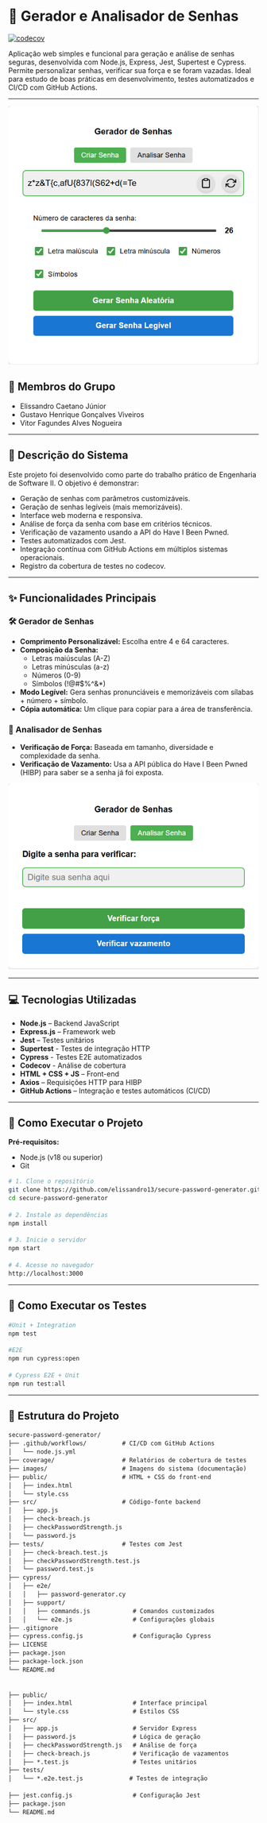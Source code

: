 
# 🔐 Gerador e Analisador de Senhas
[![codecov](https://codecov.io/gh/elissandro13/secure-password-generator/graph/badge.svg?token=PT0TN4Q45L)](https://codecov.io/gh/elissandro13/secure-password-generator)

Aplicação web simples e funcional para geração e análise de senhas seguras, desenvolvida com Node.js, Express, Jest, Supertest e Cypress. Permite personalizar senhas, verificar sua força e se foram vazadas. Ideal para estudo de boas práticas em desenvolvimento, testes automatizados e CI/CD com GitHub Actions.

---
![Tela de Geração de Senha](./images/GeradordeSenhas.png)

## 👥 Membros do Grupo
- Elissandro Caetano Júnior
- Gustavo Henrique Gonçalves Viveiros
- Vitor Fagundes Alves Nogueira

---

## 🧠 Descrição do Sistema
Este projeto foi desenvolvido como parte do trabalho prático de Engenharia de Software II. O objetivo é demonstrar:

- Geração de senhas com parâmetros customizáveis.
- Geração de senhas legíveis (mais memorizáveis).
- Interface web moderna e responsiva.
- Análise de força da senha com base em critérios técnicos.
- Verificação de vazamento usando a API do Have I Been Pwned.
- Testes automatizados com Jest.
- Integração contínua com GitHub Actions em múltiplos sistemas operacionais.
- Registro da cobertura de testes no codecov.

---

## ✨ Funcionalidades Principais

### 🛠 Gerador de Senhas
- **Comprimento Personalizável:** Escolha entre 4 e 64 caracteres.
- **Composição da Senha:**
  - Letras maiúsculas (A-Z)
  - Letras minúsculas (a-z)
  - Números (0-9)
  - Símbolos (!@#$%^&*)
- **Modo Legível:** Gera senhas pronunciáveis e memorizáveis com sílabas + número + símbolo.
- **Cópia automática:** Um clique para copiar para a área de transferência.

### 🔎 Analisador de Senhas
- **Verificação de Força:** Baseada em tamanho, diversidade e complexidade da senha.
- **Verificação de Vazamento:** Usa a API pública do Have I Been Pwned (HIBP) para saber se a senha já foi exposta.

![Tela de Análise de Senha](./images/AnalisarSenha.png)

---

## 💻 Tecnologias Utilizadas
- **Node.js** – Backend JavaScript
- **Express.js** – Framework web
- **Jest** – Testes unitários
- **Supertest** - Testes de integração HTTP
- **Cypress** - Testes E2E automatizados
- **Codecov** - Análise de cobertura
- **HTML + CSS + JS** – Front-end
- **Axios** – Requisições HTTP para HIBP
- **GitHub Actions** – Integração e testes automáticos (CI/CD)

---

## 🚀 Como Executar o Projeto

**Pré-requisitos:**
- Node.js (v18 ou superior)
- Git

```bash
# 1. Clone o repositório
git clone https://github.com/elissandro13/secure-password-generator.git
cd secure-password-generator

# 2. Instale as dependências
npm install

# 3. Inicie o servidor
npm start

# 4. Acesse no navegador
http://localhost:3000
```

---

## 🧪 Como Executar os Testes

```bash
#Unit + Integration
npm test

#E2E
npm run cypress:open

# Cypress E2E + Unit
npm run test:all
```

---

## 📂 Estrutura do Projeto
```txt
secure-password-generator/
├── .github/workflows/          # CI/CD com GitHub Actions
│   └── node.js.yml
├── coverage/                   # Relatórios de cobertura de testes
├── images/                     # Imagens do sistema (documentação)
├── public/                     # HTML + CSS do front-end
│   ├── index.html
│   └── style.css
├── src/                        # Código-fonte backend
│   ├── app.js
│   ├── check-breach.js
│   ├── checkPasswordStrength.js
│   └── password.js
├── tests/                      # Testes com Jest
│   ├── check-breach.test.js
│   ├── checkPasswordStrength.test.js
│   └── password.test.js
├── cypress/
│   ├── e2e/
│   │   ├── password-generator.cy
│   ├── support/
│   │   ├── commands.js            # Comandos customizados
│   │   └── e2e.js                 # Configurações globais
├── .gitignore
├── cypress.config.js              # Configuração Cypress
├── LICENSE
├── package.json
├── package-lock.json
└── README.md


├── public/
│   ├── index.html                 # Interface principal
│   └── style.css                  # Estilos CSS
├── src/
│   ├── app.js                     # Servidor Express
│   ├── password.js                # Lógica de geração
│   ├── checkPasswordStrength.js   # Análise de força
│   ├── check-breach.js            # Verificação de vazamentos
│   ├── *.test.js                  # Testes unitários
├── tests/
│   └── *.e2e.test.js             # Testes de integração

├── jest.config.js                 # Configuração Jest
├── package.json
└── README.md



```
